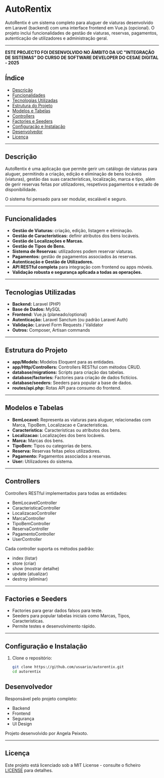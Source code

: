 # AutoRentix

AutoRentix é um sistema completo para aluguer de viaturas desenvolvido em Laravel (backend) com uma interface frontend em Vue.js (opcional). O projeto inclui funcionalidades de gestão de viaturas, reservas, pagamentos, autenticação de utilizadores e administração geral.

---

****ESTE PROJECTO FOI DESENVOLVIDO NO ÂMBITO DA UC "INTEGRAÇÃO DE SISTEMAS" DO CURSO DE SOFTWARE DEVELOPER DO CESAE DIGITAL - 2025****

## Índice

- [Descrição](#descrição)
- [Funcionalidades](#funcionalidades)
- [Tecnologias Utilizadas](#tecnologias-utilizadas)
- [Estrutura do Projeto](#estrutura-do-projeto)
- [Modelos e Tabelas](#modelos-e-tabelas)
- [Controllers](#controllers)
- [Factories e Seeders](#factories-e-seeders)
- [Configuração e Instalação](#configuração-e-instalação)
- [Desenvolvedor](#desenvolvedor)
- [Licença](#licença)

---

## Descrição

AutoRentix é uma aplicação que permite gerir um catálogo de viaturas para aluguer, permitindo a criação, edição e eliminação de bens locáveis (viaturas), gestão das suas características, localização, marca e tipo, além de gerir reservas feitas por utilizadores, respetivos pagamentos e estado de disponibilidade. 

O sistema foi pensado para ser modular, escalável e seguro.

---

## Funcionalidades

- **Gestão de Viaturas:** criação, edição, listagem e eliminação.
- **Gestão de Características:** definir atributos dos bens locáveis.
- **Gestão de Localizações e Marcas.**
- **Gestão de Tipos de Bens.**
- **Sistema de Reservas:** utilizadores podem reservar viaturas.
- **Pagamentos:** gestão de pagamentos associados às reservas.
- **Autenticação e Gestão de Utilizadores.**
- **API RESTful completa** para integração com frontend ou apps móveis.
- **Validação robusta e segurança aplicada a todas as operações.**

---

## Tecnologias Utilizadas

- **Backend:** Laravel (PHP)
- **Base de Dados:** MySQL
- **Frontend:** Vue.js (planeado/optional)
- **Autenticação:** Laravel Sanctum (ou padrão Laravel Auth)
- **Validação:** Laravel Form Requests / Validator
- **Outros:** Composer, Artisan commands

---

## Estrutura do Projeto

- **app/Models:** Modelos Eloquent para as entidades.
- **app/Http/Controllers:** Controllers RESTful com métodos CRUD.
- **database/migrations:** Scripts para criação das tabelas.
- **database/factories:** Factories para criação de dados fictícios.
- **database/seeders:** Seeders para popular a base de dados.
- **routes/api.php:** Rotas API para consumo do frontend.

---

## Modelos e Tabelas

- **BemLocavel:** Representa as viaturas para aluguer, relacionadas com Marca, TipoBem, Localizacao e Caracteristicas.
- **Caracteristica:** Características ou atributos dos bens.
- **Localizacao:** Localizações dos bens locáveis.
- **Marca:** Marcas dos bens.
- **TipoBem:** Tipos ou categorias de bens.
- **Reserva:** Reservas feitas pelos utilizadores.
- **Pagamento:** Pagamentos associados a reservas.
- **User:** Utilizadores do sistema.

---

## Controllers

Controllers RESTful implementados para todas as entidades:

- BemLocavelController
- CaracteristicaController
- LocalizacaoController
- MarcaController
- TipoBemController
- ReservaController
- PagamentoController
- UserController

Cada controller suporta os métodos padrão:

- index (listar)
- store (criar)
- show (mostrar detalhe)
- update (atualizar)
- destroy (eliminar)

---

## Factories e Seeders

- Factories para gerar dados falsos para teste.
- Seeders para popular tabelas iniciais como Marcas, Tipos, Características.
- Permite testes e desenvolvimento rápido.

---

## Configuração e Instalação

1. Clone o repositório:
   ```bash
   git clone https://github.com/usuario/autorentix.git
   cd autorentix

## Desenvolvedor

Responsável pelo projeto completo:

- Backend  
- Frontend  
- Segurança  
- UI Design  

Projeto desenvolvido por Angela Peixoto.

---

## Licença

Este projeto está licenciado sob a MIT License - consulte o ficheiro [LICENSE](LICENSE) para detalhes.
